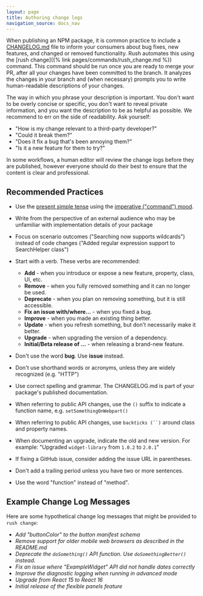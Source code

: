 ```yaml
---
layout: page
title: Authoring change logs
navigation_source: docs_nav
---
```


When publishing an NPM package, it is common practice to include a [CHANGELOG.md](https://github.com/microsoft/rushstack/blob/master/libraries/node-core-library/CHANGELOG.md) file to inform your consumers about bug fixes, new features, and changed or removed functionality. Rush automates this using the [rush change]({% link pages/commands/rush_change.md %}) command. This command should be run once you are ready to merge your PR, after all your changes have been committed to the branch. It analyzes the changes in your branch and (when necessary) prompts you to write human-readable descriptions of your changes.

The way in which you phrase your description is important. You don't want to be overly concise or specific, you don't want to reveal private information, and you want the description to be as helpful as possible.  We recommend to err on the side of readability.  Ask yourself:

- "How is my change relevant to a third-party developer?"
- "Could it break them?"
- "Does it fix a bug that's been annoying them?"
- "Is it a new feature for them to try?"

In some workflows, a human editor will review the change logs before they are published, however everyone should do their best to ensure that the content is clear and professional.

## Recommended Practices

- Use the [present simple tense](http://www.englishtenses.com/tenses/present_simple) using the [imperative ("command") mood](http://grammarist.com/grammar/english-moods/).

- Write from the perspective of an external audience who may be unfamiliar with implementation details of your package

- Focus on scenario outcomes ("Searching now supports wildcards") instead of code changes ("Added regular expression support to SearchHelper class")

- Start with a verb.  These verbs are recommended:
  - **Add** - when you introduce or expose a new feature, property, class, UI, etc.
  - **Remove** - when you fully removed something and it can no longer be used.
  - **Deprecate** - when you plan on removing something, but it is still accessible.
  - **Fix an issue with/where...** - when you fixed a bug.
  - **Improve** - when you made an existing thing better.
  - **Update** - when you refresh something, but don't necessarily make it better.
  - **Upgrade** - when upgrading the version of a dependency.
  - **Initial/Beta release of ...** - when releasing a brand-new feature.

- Don't use the word **bug**. Use **issue** instead.

- Don't use shorthand words or acronyms, unless they are widely recognized (e.g. "HTTP")

- Use correct spelling and grammar. The CHANGELOG.md is part of your package's published documentation.

- When referring to public API changes, use the `()` suffix to indicate a function name, e.g. `setSomethingOnWebpart()`

- When referring to public API changes, use `backticks (``)` around class and property names.

- When documenting an upgrade, indicate the old and new version.  For example: "Upgraded `widget-library` from `1.0.2` to `2.0.1`"

- If fixing a GitHub issue, consider adding the issue URL in parentheses.

- Don't add a trailing period unless you have two or more sentences.

- Use the word "function" instead of "method".

## Example Change Log Messages

Here are some hypothetical change log messages that might be provided to `rush change`:

- *Add "buttonColor" to the button manifest schema*
- *Remove support for older mobile web browsers as described in the README.md*
- *Deprecate the `doSomething()` API function. Use `doSomethingBetter()` instead.*
- *Fix an issue where "ExampleWidget" API did not handle dates correctly*
- *Improve the diagnostic logging when running in advanced mode*
- *Upgrade from React 15 to React 16*
- *Initial release of the flexible panels feature*
